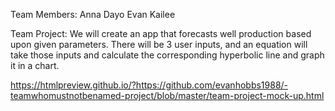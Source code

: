 Team Members:
  Anna
  Dayo
  Evan
  Kailee

Team Project:
  We will create an app that forecasts well production based upon given parameters.  There will be 3 user inputs, and an equation will take those inputs and calculate the corresponding hyperbolic line and graph it in a chart.

https://htmlpreview.github.io/?https://github.com/evanhobbs1988/-teamwhomustnotbenamed-project/blob/master/team-project-mock-up.html
